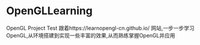 # OpenGLLearning
OpenGL Project Test
跟着https://learnopengl-cn.github.io/ 网站,一步一步学习OpenGL,从环境搭建到实现一些丰富的效果,从而熟练掌握OpenGL并应用
